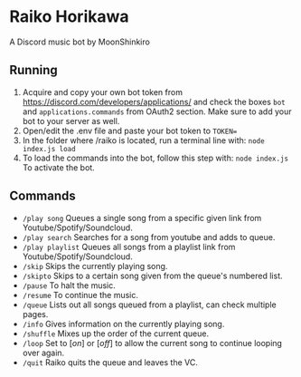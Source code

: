 # Raiko Horikawa
A Discord music bot by MoonShinkiro

## Running
1. Acquire and copy your own bot token from https://discord.com/developers/applications/ and check the boxes ```bot``` and ```applications.commands``` from OAuth2 section. Make sure to add your bot to your server as well.
2. Open/edit the .env file and paste your bot token to ```TOKEN=```
3. In the folder where /raiko is located, run a terminal line with: ```node index.js load```
4. To load the commands into the bot, follow this step with: ```node index.js``` To activate the bot.

## Commands
- ```/play song``` Queues a single song from a specific given link from Youtube/Spotify/Soundcloud.
- ```/play search``` Searches for a song from youtube and adds to queue.
- ```/play playlist``` Queues all songs from a playlist link from Youtube/Spotify/Soundcloud.
- ```/skip``` Skips the currently playing song.
- ```/skipto``` Skips to a certain song given from the queue's numbered list.
- ```/pause``` To halt the music.
- ```/resume``` To continue the music.
- ```/queue``` Lists out all songs queued from a playlist, can check multiple pages.
- ```/info``` Gives information on the currently playing song.
- ```/shuffle``` Mixes up the order of the current queue.
- ```/loop``` Set to [*on*] or [*off*] to allow the current song to continue looping over again.
- ```/quit``` Raiko quits the queue and leaves the VC.